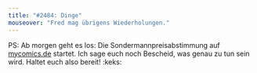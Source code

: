 ```yaml
---
title: "#2484: Dinge"
mouseover: "Fred mag übrigens Wiederholungen."
---
```


PS: 
Ab morgen geht es los: Die Sondermannpreisabstimmung auf <a href="http://mycomics.de">mycomics.de</a> startet. Ich sage euch noch Bescheid, was genau zu tun sein wird. 
Haltet euch also bereit!
:keks:

